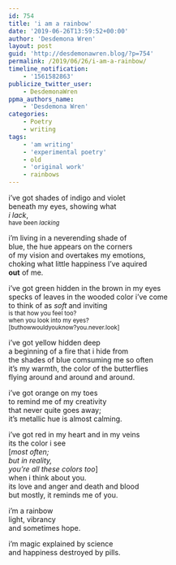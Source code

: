```yaml
---
id: 754
title: 'i am a rainbow'
date: '2019-06-26T13:59:52+00:00'
author: 'Desdemona Wren'
layout: post
guid: 'http://desdemonawren.blog/?p=754'
permalink: /2019/06/26/i-am-a-rainbow/
timeline_notification:
    - '1561582863'
publicize_twitter_user:
    - DesdemonaWren
ppma_authors_name:
    - 'Desdemona Wren'
categories:
    - Poetry
    - writing
tags:
    - 'am writing'
    - 'experimental poetry'
    - old
    - 'original work'
    - rainbows
---
```


i’ve got shades of indigo and violet  
beneath my eyes, showing what  
*i lack*,   
<sub>have been *lacking*</sub>

i’m living in a neverending shade of  
blue, the hue appears on the corners  
of my vision and overtakes my emotions,  
choking what little happiness I’ve aquired  
**out** of me.

i’ve got green hidden in the brown in my eyes  
specks of leaves in the wooded color i’ve come  
to think of as *soft* and inviting  
<sub>is that how you feel too?</sub>  
<sup>when you look into my eyes?</sup>  
<sup>\[buthowwouldyouknow?you.never.look\]</sup>

i’ve got yellow hidden deep  
a beginning of a fire that i hide from  
the shades of blue comsuming me so often  
it’s my warmth, the color of the butterflies  
flying around and around and around.

i’ve got orange on my toes  
to remind me of my creativity  
that never quite goes away;  
it’s metallic hue is almost calming.

i’ve got red in my heart and in my veins  
its the color i see   
\[*most often;  
but in reality,   
you’re all these colors too*\]  
when i think about you.  
its love and anger and death and blood  
but mostly, it reminds me of you.

i’m a rainbow  
light, vibrancy  
and sometimes hope.

i’m magic explained by science  
and happiness destroyed by pills.